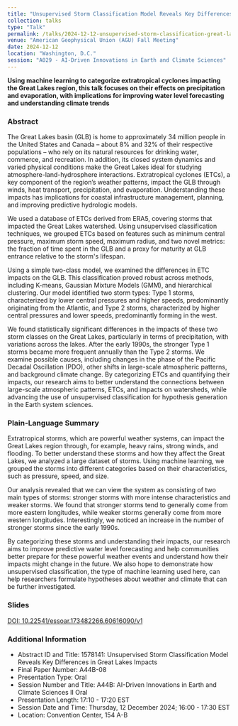 ```yaml
---
title: "Unsupervised Storm Classification Model Reveals Key Differences in Great Lakes Impacts"
collection: talks
type: "Talk"
permalink: /talks/2024-12-12-unsupervised-storm-classification-great-lakes
venue: "American Geophysical Union (AGU) Fall Meeting"
date: 2024-12-12
location: "Washington, D.C."
session: "A029 - AI-Driven Innovations in Earth and Climate Sciences"
---
```


**Using machine learning to categorize extratropical cyclones impacting the Great Lakes region, this talk focuses on their effects on precipitation and evaporation, with implications for improving water level forecasting and understanding climate trends**

### Abstract

The Great Lakes basin (GLB) is home to approximately 34 million people in the United States and Canada – about 8% and 32% of their respective populations – who rely on its natural resources for drinking water, commerce, and recreation. In addition, its closed system dynamics and varied physical conditions make the Great Lakes ideal for studying atmosphere-land-hydrosphere interactions. Extratropical cyclones (ETCs), a key component of the region’s weather patterns, impact the GLB through winds, heat transport, precipitation, and evaporation. Understanding these impacts has implications for coastal infrastructure management, planning, and improving predictive hydrologic models.

We used a database of ETCs derived from ERA5, covering storms that impacted the Great Lakes watershed. Using unsupervised classification techniques, we grouped ETCs based on features such as minimum central pressure, maximum storm speed, maximum radius, and two novel metrics: the fraction of time spent in the GLB and a proxy for maturity at GLB entrance relative to the storm's lifespan.

Using a simple two-class model, we examined the differences in ETC impacts on the GLB. This classification proved robust across methods, including K-means, Gaussian Mixture Models (GMM), and hierarchical clustering. Our model identified two storm types: Type 1 storms, characterized by lower central pressures and higher speeds, predominantly originating from the Atlantic, and Type 2 storms, characterized by higher central pressures and lower speeds, predominantly forming in the west.

We found statistically significant differences in the impacts of these two storm classes on the Great Lakes, particularly in terms of precipitation, with variations across the lakes. After the early 1990s, the stronger Type 1 storms became more frequent annually than the Type 2 storms. We examine possible causes, including changes in the phase of the Pacific Decadal Oscillation (PDO), other shifts in large-scale atmospheric patterns, and background climate change. By categorizing ETCs and quantifying their impacts, our research aims to better understand the connections between large-scale atmospheric patterns, ETCs, and impacts on watersheds, while advancing the use of unsupervised classification for hypothesis generation in the Earth system sciences.

### Plain-Language Summary

Extratropical storms, which are powerful weather systems, can impact the Great Lakes region through, for example, heavy rains, strong winds, and flooding. To better understand these storms and how they affect the Great Lakes, we analyzed a large dataset of storms. Using machine learning, we grouped the storms into different categories based on their characteristics, such as pressure, speed, and size.

Our analysis revealed that we can view the system as consisting of two main types of storms: stronger storms with more intense characteristics and weaker storms. We found that stronger storms tend to generally come from more eastern longitudes, while weaker storms generally come from more western longitudes. Interestingly, we noticed an increase in the number of stronger storms since the early 1990s.

By categorizing these storms and understanding their impacts, our research aims to improve predictive water level forecasting and help communities better prepare for these powerful weather events and understand how their impacts might change in the future. We also hope to demonstrate how unsupervised classification, the type of machine learning used here, can help researchers formulate hypotheses about weather and climate that can be further investigated.

### Slides
[DOI: 10.22541/essoar.173482266.60616090/v1](https://doi.org/10.22541/essoar.173482266.60616090/v1)

### Additional Information

- Abstract ID and Title: 1578141: Unsupervised Storm Classification Model Reveals Key Differences in Great Lakes Impacts
- Final Paper Number: A44B-08
- Presentation Type: Oral
- Session Number and Title: A44B: AI-Driven Innovations in Earth and Climate Sciences II Oral
- Presentation Length: 17:10 - 17:20 EST
- Session Date and Time: Thursday, 12 December 2024; 16:00 - 17:30 EST
- Location: Convention Center, 154 A-B

